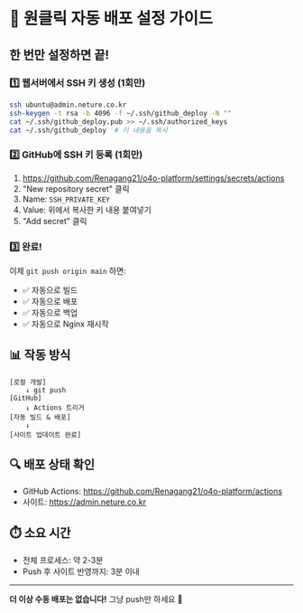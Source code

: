 # 🚀 원클릭 자동 배포 설정 가이드

## 한 번만 설정하면 끝!

### 1️⃣ 웹서버에서 SSH 키 생성 (1회만)
```bash
ssh ubuntu@admin.neture.co.kr
ssh-keygen -t rsa -b 4096 -f ~/.ssh/github_deploy -N ""
cat ~/.ssh/github_deploy.pub >> ~/.ssh/authorized_keys
cat ~/.ssh/github_deploy  # 이 내용을 복사
```

### 2️⃣ GitHub에 SSH 키 등록 (1회만)
1. https://github.com/Renagang21/o4o-platform/settings/secrets/actions
2. "New repository secret" 클릭
3. Name: `SSH_PRIVATE_KEY`
4. Value: 위에서 복사한 키 내용 붙여넣기
5. "Add secret" 클릭

### 3️⃣ 완료! 

이제 `git push origin main` 하면:
- ✅ 자동으로 빌드
- ✅ 자동으로 배포
- ✅ 자동으로 백업
- ✅ 자동으로 Nginx 재시작

## 📊 작동 방식
```
[로컬 개발] 
    ↓ git push
[GitHub] 
    ↓ Actions 트리거
[자동 빌드 & 배포]
    ↓ 
[사이트 업데이트 완료]
```

## 🔍 배포 상태 확인
- GitHub Actions: https://github.com/Renagang21/o4o-platform/actions
- 사이트: https://admin.neture.co.kr

## ⏱️ 소요 시간
- 전체 프로세스: 약 2-3분
- Push 후 사이트 반영까지: 3분 이내

---
**더 이상 수동 배포는 없습니다!** 그냥 push만 하세요 🎉